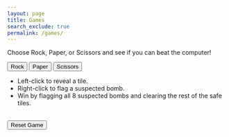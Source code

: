 ```yaml
---
layout: page
title: Games
search_exclude: true
permalink: /games/
---
```


Choose Rock, Paper, or Scissors and see if you can beat the computer!

<button onclick="playGame('Rock')">Rock</button>
<button onclick="playGame('Paper')">Paper</button>
<button onclick="playGame('Scissors')">Scissors</button>

<p id="result"></p>

<script>
  function playGame(playerChoice) {
    const choices = ['Rock', 'Paper', 'Scissors'];
    let computerChoice = choices[Math.floor(Math.random() * 3)];
    let result = '';

    if (playerChoice === computerChoice) {
      result = 'It\'s a tie!';
    } else if (
      (playerChoice === 'Rock' && computerChoice === 'Scissors') ||
      (playerChoice === 'Paper' && computerChoice === 'Rock') ||
      (playerChoice === 'Scissors' && computerChoice === 'Paper')
    ) {
      result = 'You win! ' + playerChoice + ' beats ' + computerChoice;
    } else {
      result = 'You lose! ' + computerChoice + ' beats ' + playerChoice;
    }

    document.getElementById('result').textContent = result;
  }
</script> 

- Left-click to reveal a tile.
- Right-click to flag a suspected bomb.
- Win by flagging all 8 suspected bombs and clearing the rest of the safe tiles.

<table id="minesweeper"></table>
<p id="status"></p>
<button onclick="resetGame()">Reset Game</button>

<script>
const rows = 8;
const cols = 8;
const numBombs = 8;
let board, bombLocations, revealedTiles, flaggedTiles, gameEnded;

function createBoard() {
  board = Array(rows).fill().map(() => Array(cols).fill({ bomb: false, revealed: false, flagged: false }));
  revealedTiles = 0;
  flaggedTiles = 0;
  gameEnded = false;
  document.getElementById("status").textContent = "Game in progress...";
  renderBoard();
}

function placeBombs(excludeX, excludeY) {
  bombLocations = new Set();
  while (bombLocations.size < numBombs) {
    let x = Math.floor(Math.random() * rows);
    let y = Math.floor(Math.random() * cols);
    if ((x === excludeX && y === excludeY) || bombLocations.has(`${x},${y}`)) continue;
    bombLocations.add(`${x},${y}`);
    board[x][y] = { bomb: true, revealed: false, flagged: false };
  }
  revealSafeArea(excludeX, excludeY);
}

function revealSafeArea(x, y) {
  const directions = [[0,1], [1,0], [0,-1], [-1,0], [1,1], [1,-1], [-1,1], [-1,-1]];
  let safeTiles = [[x, y]];

  while (safeTiles.length < 15) {
    let randomX = Math.floor(Math.random() * rows);
    let randomY = Math.floor(Math.random() * cols);
    if (!board[randomX][randomY].bomb && !safeTiles.some(([sx, sy]) => sx === randomX && sy === randomY)) {
      safeTiles.push([randomX, randomY]);
    }
  }

  safeTiles.forEach(([sx, sy]) => revealTile(sx, sy));
}

function renderBoard() {
  let tableHTML = '';
  for (let x = 0; x < rows; x++) {
    tableHTML += '<tr>';
    for (let y = 0; y < cols; y++) {
      let cell = board[x][y];
      if (cell.revealed) {
        let bombsAround = countBombsAround(x, y);
        tableHTML += `<td onclick="handleLeftClick(${x}, ${y})" oncontextmenu="handleRightClick(event, ${x}, ${y})" style="background-color: lightgray;">${cell.bomb ? '💣' : bombsAround || ''}</td>`;
      } else if (cell.flagged) {
        tableHTML += `<td onclick="handleLeftClick(${x}, ${y})" oncontextmenu="handleRightClick(event, ${x}, ${y})" style="background-color: lightblue;">🚩</td>`;
      } else {
        tableHTML += `<td onclick="handleLeftClick(${x}, ${y})" oncontextmenu="handleRightClick(event, ${x}, ${y})" style="background-color: darkgray;"></td>`;
      }
    }
    tableHTML += '</tr>';
  }
  document.getElementById('minesweeper').innerHTML = tableHTML;
}

function handleLeftClick(x, y) {
  if (gameEnded || board[x][y].revealed || board[x][y].flagged) return;

  if (revealedTiles === 0) {
    placeBombs(x, y);
  }

  revealTile(x, y);
  checkWin();
}

function handleRightClick(event, x, y) {
  event.preventDefault();
  if (gameEnded || board[x][y].revealed) return;

  if (board[x][y].flagged) {
    board[x][y].flagged = false;
    flaggedTiles--;
  } else {
    board[x][y].flagged = true;
    flaggedTiles++;
  }

  renderBoard();
  checkWin();
}

function revealTile(x, y) {
  if (board[x][y].revealed || board[x][y].flagged) return;
  board[x][y].revealed = true;
  revealedTiles++;

  if (board[x][y].bomb) {
    document.getElementById('status').textContent = "Game over! You hit a bomb!";
    gameEnded = true;
  } else if (countBombsAround(x, y) === 0) {
    revealAdjacentTiles(x, y);
  }

  renderBoard();
}

function revealAdjacentTiles(x, y) {
  const directions = [[0,1], [1,0], [0,-1], [-1,0], [1,1], [1,-1], [-1,1], [-1,-1]];
  directions.forEach(([dx, dy]) => {
    let newX = x + dx, newY = y + dy;
    if (newX >= 0 && newX < rows && newY >= 0 && newY < cols) {
      revealTile(newX, newY);
    }
  });
}

function countBombsAround(x, y) {
  const directions = [[0,1], [1,0], [0,-1], [-1,0], [1,1], [1,-1], [-1,1], [-1,-1]];
  return directions.reduce((count, [dx, dy]) => {
    let newX = x + dx, newY = y + dy;
    return count + (newX >= 0 && newX < rows && newY >= 0 && newY < cols && board[newX][newY].bomb ? 1 : 0);
  }, 0);
}

function checkWin() {
  if (flaggedTiles === numBombs && revealedTiles === rows * cols - numBombs) {
    document.getElementById('status').textContent = "Congratulations! You've flagged all bombs and cleared the board!";
    gameEnded = true;
  }
}

function resetGame() {
  createBoard();
}

resetGame();
</script>